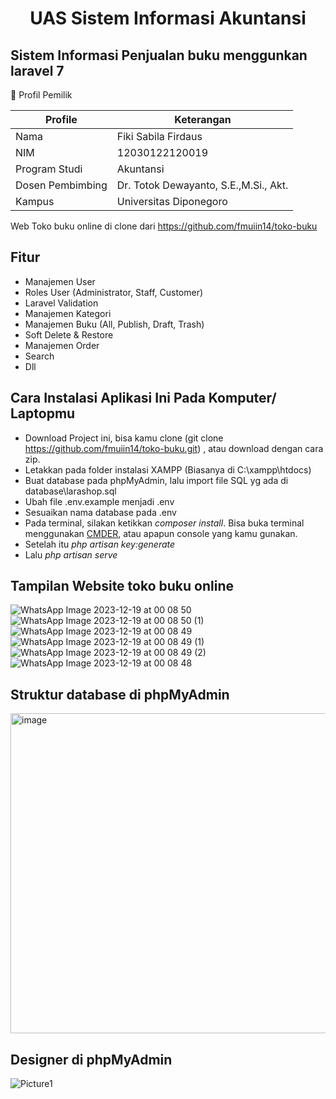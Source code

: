<h1 align="center">UAS Sistem Informasi Akuntansi </h1>

## Sistem Informasi Penjualan buku menggunkan laravel 7

 🧑 Profil Pemilik

| Profile | Keterangan  |
|---------|--------------|
| Nama    | Fiki Sabila Firdaus |
| NIM | 12030122120019 |
| Program Studi | Akuntansi |
| Dosen Pembimbing | Dr. Totok Dewayanto, S.E.,M.Si., Akt. |
| Kampus  | Universitas Diponegoro |

Web Toko buku online di clone dari https://github.com/fmuiin14/toko-buku 

## Fitur
- Manajemen User
- Roles User (Administrator, Staff, Customer)
- Laravel Validation
- Manajemen Kategori
- Manajemen Buku (All, Publish, Draft, Trash)
- Soft Delete & Restore
- Manajemen Order
- Search
- Dll

## Cara Instalasi Aplikasi Ini Pada Komputer/ Laptopmu
- Download Project ini, bisa kamu clone (git clone https://github.com/fmuiin14/toko-buku.git) , atau download dengan cara zip.
- Letakkan pada folder instalasi XAMPP (Biasanya di C:\xampp\htdocs)
- Buat database pada phpMyAdmin, lalu import file SQL yg ada di database\larashop.sql
- Ubah file .env.example menjadi .env
- Sesuaikan nama database pada .env
- Pada terminal, silakan ketikkan *composer install*. Bisa buka terminal menggunakan [CMDER](https://cmder.net/), atau apapun console yang kamu gunakan.
- Setelah itu *php artisan key:generate*
- Lalu *php artisan serve*

## Tampilan Website toko buku online
![WhatsApp Image 2023-12-19 at 00 08 50](https://github.com/Fikisabilafirdaus/SISTEM-INFORMASI-PENJUALAN-BUKU-/assets/152597138/345ae30c-2ccf-47ef-bbc2-ec7e51bf87f4)
![WhatsApp Image 2023-12-19 at 00 08 50 (1)](https://github.com/Fikisabilafirdaus/SISTEM-INFORMASI-PENJUALAN-BUKU-/assets/152597138/20927243-c7a5-464c-8492-41dd402b3cce)
![WhatsApp Image 2023-12-19 at 00 08 49](https://github.com/Fikisabilafirdaus/SISTEM-INFORMASI-PENJUALAN-BUKU-/assets/152597138/978b7ae9-3fbb-450b-ad16-3a500796b289)
![WhatsApp Image 2023-12-19 at 00 08 49 (1)](https://github.com/Fikisabilafirdaus/SISTEM-INFORMASI-PENJUALAN-BUKU-/assets/152597138/e0bbfa2e-2bf8-43b4-9127-c6f25b94e3aa)
![WhatsApp Image 2023-12-19 at 00 08 49 (2)](https://github.com/Fikisabilafirdaus/SISTEM-INFORMASI-PENJUALAN-BUKU-/assets/152597138/c13b4264-af4a-4a19-9255-0adfdccc9410)
![WhatsApp Image 2023-12-19 at 00 08 48](https://github.com/Fikisabilafirdaus/SISTEM-INFORMASI-PENJUALAN-BUKU-/assets/152597138/34b51117-633d-4548-89c0-bd622c662b86)

## Struktur database di phpMyAdmin
<img width="512" alt="image" src="https://github.com/Fikisabilafirdaus/SISTEM-INFORMASI-PENJUALAN-BUKU-/assets/152597138/c1f3fbb1-5cd3-477d-b536-f64e7de7f1dd">

## Designer di phpMyAdmin
![Picture1](https://github.com/Fikisabilafirdaus/SISTEM-INFORMASI-PENJUALAN-BUKU-/assets/152597138/e08a61f4-30eb-4044-87a9-5cc45993f63f)


